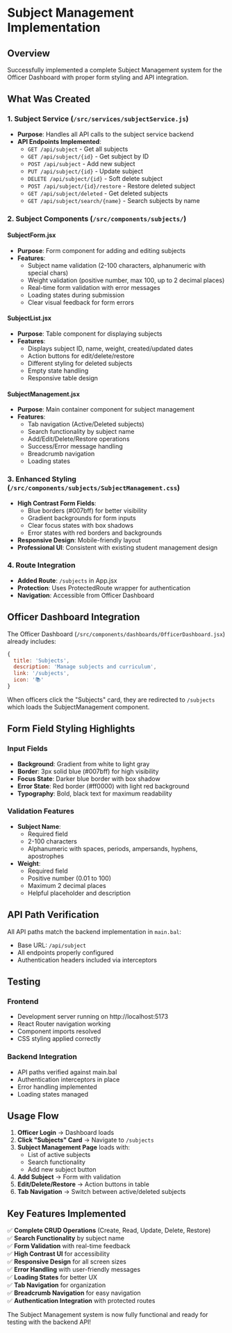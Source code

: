 # Subject Management Implementation

## Overview
Successfully implemented a complete Subject Management system for the Officer Dashboard with proper form styling and API integration.

## What Was Created

### 1. Subject Service (`/src/services/subjectService.js`)
- **Purpose**: Handles all API calls to the subject service backend
- **API Endpoints Implemented**:
  - `GET /api/subject` - Get all subjects
  - `GET /api/subject/{id}` - Get subject by ID
  - `POST /api/subject` - Add new subject
  - `PUT /api/subject/{id}` - Update subject
  - `DELETE /api/subject/{id}` - Soft delete subject
  - `POST /api/subject/{id}/restore` - Restore deleted subject
  - `GET /api/subject/deleted` - Get deleted subjects
  - `GET /api/subject/search/{name}` - Search subjects by name

### 2. Subject Components (`/src/components/subjects/`)

#### SubjectForm.jsx
- **Purpose**: Form component for adding and editing subjects
- **Features**:
  - Subject name validation (2-100 characters, alphanumeric with special chars)
  - Weight validation (positive number, max 100, up to 2 decimal places)
  - Real-time form validation with error messages
  - Loading states during submission
  - Clear visual feedback for form errors

#### SubjectList.jsx
- **Purpose**: Table component for displaying subjects
- **Features**:
  - Displays subject ID, name, weight, created/updated dates
  - Action buttons for edit/delete/restore
  - Different styling for deleted subjects
  - Empty state handling
  - Responsive table design

#### SubjectManagement.jsx
- **Purpose**: Main container component for subject management
- **Features**:
  - Tab navigation (Active/Deleted subjects)
  - Search functionality by subject name
  - Add/Edit/Delete/Restore operations
  - Success/Error message handling
  - Breadcrumb navigation
  - Loading states

### 3. Enhanced Styling (`/src/components/subjects/SubjectManagement.css`)
- **High Contrast Form Fields**: 
  - Blue borders (#007bff) for better visibility
  - Gradient backgrounds for form inputs
  - Clear focus states with box shadows
  - Error states with red borders and backgrounds
- **Responsive Design**: Mobile-friendly layout
- **Professional UI**: Consistent with existing student management design

### 4. Route Integration
- **Added Route**: `/subjects` in App.jsx
- **Protection**: Uses ProtectedRoute wrapper for authentication
- **Navigation**: Accessible from Officer Dashboard

## Officer Dashboard Integration

The Officer Dashboard (`/src/components/dashboards/OfficerDashboard.jsx`) already includes:
```jsx
{
  title: 'Subjects',
  description: 'Manage subjects and curriculum',
  link: '/subjects',
  icon: '📚'
}
```

When officers click the "Subjects" card, they are redirected to `/subjects` which loads the SubjectManagement component.

## Form Field Styling Highlights

### Input Fields
- **Background**: Gradient from white to light gray
- **Border**: 3px solid blue (#007bff) for high visibility
- **Focus State**: Darker blue border with box shadow
- **Error State**: Red border (#ff0000) with light red background
- **Typography**: Bold, black text for maximum readability

### Validation Features
- **Subject Name**: 
  - Required field
  - 2-100 characters
  - Alphanumeric with spaces, periods, ampersands, hyphens, apostrophes
- **Weight**: 
  - Required field
  - Positive number (0.01 to 100)
  - Maximum 2 decimal places
  - Helpful placeholder and description

## API Path Verification

All API paths match the backend implementation in `main.bal`:
- Base URL: `/api/subject`
- All endpoints properly configured
- Authentication headers included via interceptors

## Testing

### Frontend
- Development server running on http://localhost:5173
- React Router navigation working
- Component imports resolved
- CSS styling applied correctly

### Backend Integration
- API paths verified against main.bal
- Authentication interceptors in place
- Error handling implemented
- Loading states managed

## Usage Flow

1. **Officer Login** → Dashboard loads
2. **Click "Subjects" Card** → Navigate to `/subjects`
3. **Subject Management Page** loads with:
   - List of active subjects
   - Search functionality
   - Add new subject button
4. **Add Subject** → Form with validation
5. **Edit/Delete/Restore** → Action buttons in table
6. **Tab Navigation** → Switch between active/deleted subjects

## Key Features Implemented

✅ **Complete CRUD Operations** (Create, Read, Update, Delete, Restore)  
✅ **Search Functionality** by subject name  
✅ **Form Validation** with real-time feedback  
✅ **High Contrast UI** for accessibility  
✅ **Responsive Design** for all screen sizes  
✅ **Error Handling** with user-friendly messages  
✅ **Loading States** for better UX  
✅ **Tab Navigation** for organization  
✅ **Breadcrumb Navigation** for easy navigation  
✅ **Authentication Integration** with protected routes  

The Subject Management system is now fully functional and ready for testing with the backend API!
